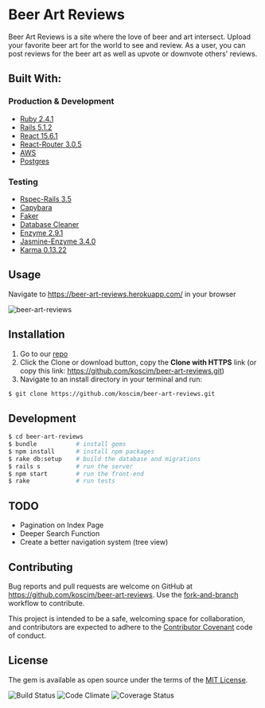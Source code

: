 # Beer Art Reviews

Beer Art Reviews is a site where the love of beer and art intersect. Upload your favorite beer art for the world to see and review. As a user, you can post reviews for the beer art as well as upvote or downvote others' reviews.

## Built With:

### Production & Development
* [Ruby 2.4.1](https://www.ruby-lang.org/en/documentation/)
* [Rails 5.1.2](https://rubygems.org/gems/rails/versions/5.1.2)
* [React 15.6.1](https://github.com/facebook/react/releases)
* [React-Router 3.0.5](https://github.com/ReactTraining/react-router)
* [AWS](https://aws.amazon.com/)
* [Postgres](http://postgresapp.com/documentation/)

### Testing
* [Rspec-Rails 3.5](https://relishapp.com/rspec/rspec-rails/v/3-5/docs)
* [Capybara](https://github.com/teamcapybara/capybara)
* [Faker](https://github.com/stympy/faker)
* [Database Cleaner](https://github.com/DatabaseCleaner/database_cleaner)
* [Enzyme 2.9.1](https://github.com/airbnb/enzyme)
* [Jasmine-Enzyme 3.4.0](https://github.com/blainekasten/enzyme-matchers/blob/master/packages/jasmine-enzyme/README.md)
* [Karma 0.13.22](https://github.com/karma-runner/karma)

## Usage

Navigate to <https://beer-art-reviews.herokuapp.com/> in your browser

![beer-art-reviews](https://s3.amazonaws.com/beer-art-reviews-production/uploads/Screenshots/Screenshot+Beer+Art+Reviews+Now+With+Bubbles.png "Beer Art Reviews")

## Installation

1. Go to our [repo](https://github.com/koscim/beer-art-reviews)
2. Click the Clone or download button, copy the **Clone with HTTPS** link (or copy this link: https://github.com/koscim/beer-art-reviews.git)
3. Navigate to an install directory in your terminal and run:
```bash
$ git clone https://github.com/koscim/beer-art-reviews.git
```
## Development

```bash
$ cd beer-art-reviews
$ bundle           # install gems
$ npm install      # install npm packages
$ rake db:setup    # build the database and migrations
$ rails s          # run the server
$ npm start        # run the front-end
$ rake             # run tests
```

## TODO

* Pagination on Index Page
* Deeper Search Function
* Create a better navigation system (tree view)

## Contributing

Bug reports and pull requests are welcome on GitHub at https://github.com/koscim/beer-art-reviews. Use the [fork-and-branch](http://blog.scottlowe.org/2015/01/27/using-fork-branch-git-workflow/) workflow to contribute.

This project is intended to be a safe, welcoming space for collaboration, and contributors are expected to adhere to the [Contributor Covenant](http://contributor-covenant.org) code of conduct.

## License

The gem is available as open source under the terms of the [MIT License](http://opensource.org/licenses/MIT).

![Build Status](https://codeship.com/projects/d1fac080-7471-0135-298f-6261ba794a34/status?branch=master)
![Code Climate](https://codeclimate.com/github/koscim/beer-art-reviews.png)
![Coverage Status](https://coveralls.io/repos/koscim/beer-art-reviews/badge.png)
